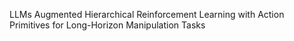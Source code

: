 LLMs Augmented Hierarchical Reinforcement Learning with Action Primitives for Long-Horizon Manipulation Tasks
